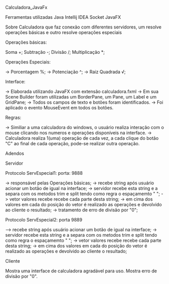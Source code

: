 Calculadora_JavaFx

Ferramentas utilizadas
Java
Intellij IDEA
Socket
JavaFX

Sobre
Calculadora que faz conexão com diferentes servidores, um resolve operações básicas e outro resolve operações especiais

Operações básicas:

Soma +;
Subtração -;
Divisão /;
Multiplicação *;

Operações Especiais:

-> Porcentagem %;
-> Potenciação ^;
-> Raiz Quadrada √;

Interface:

-> Elaborada utilizando JavaFX com extensão calculadora.fxml
-> Em sua Scene Builder foram utilizadas um BorderPane, um Pane, um Label  e um GridPane;
-> Todos os campos de texto e botões foram identificados.
-> Foi aplicado o evento MouseEvent em todos os botões.

Regras:

-> Similiar a uma calculadora do windows, o usuário realiza interação com o mouse clicando nos numeros e operações disponíveis na interface.
-> Calculadora realiza 1(uma) operação de cada vez, a cada clique do botão "C" ao final de cada operação, pode-se realizar outra operação.

Adendos

Servidor

Protocolo ServEspecial1: porta: 9888

-> responsável pelas Operações básicas;
-> recebe string após usuário acionar um botão de igual na interface;
-> servidor recebe esta string e a separa com os metodos trim e split tendo como regra o espaçamemto " ";
-> vetor valores recebe recebe cada parte desta string;
-> em cima dos valores em cada do posição do vetor é realizado as operações e devolvido ao cliente o resultado;
-> tratamento de erro de divisão por "0";

Protocolo ServEspecial2: porta 9889

--> recebe string após usuário acionar um botão de igual na interface;
 -> servidor recebe esta string e a separa com os metodos trim e split tendo como regra o espaçamemto " ";
 -> vetor valores recebe recebe cada parte desta string;
 -> em cima dos valores em cada do posição do vetor é realizado as operações e devolvido ao cliente o resultado;
 
Cliente

Mostra uma interface de calculadora agradável para uso.
Mostra erro de divisão por "0".
